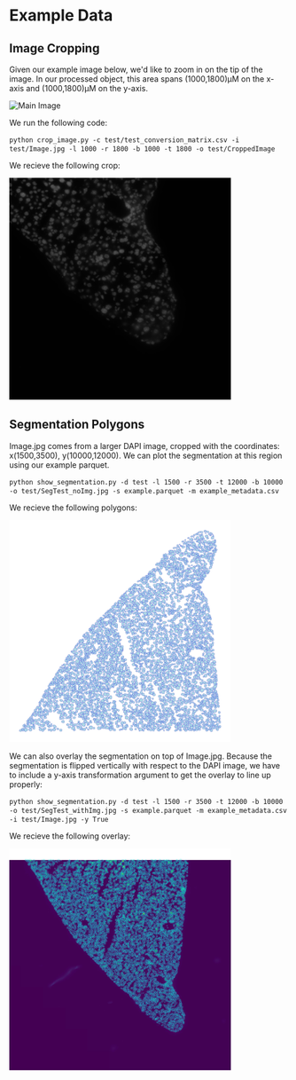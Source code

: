 # Example Data

## Image Cropping
Given our example image below, we'd like to zoom in on the tip of the image. In our processed object, this area spans (1000,1800)µM on the x-axis and (1000,1800)µM on the y-axis.

<img src="https://github.com/katlande/MERFISH_Cropping/blob/main/test/Image.jpg" alt="Main Image" width="400" height="400">

We run the following code:
```
python crop_image.py -c test/test_conversion_matrix.csv -i test/Image.jpg -l 1000 -r 1800 -b 1000 -t 1800 -o test/CroppedImage
```

We recieve the following crop:

<img src="https://github.com/katlande/MERFISH_Cropping/blob/main/test/CroppedImage.jpg" alt="Main Image" width="400" height="400">


## Segmentation Polygons
Image.jpg comes from a larger DAPI image, cropped with the coordinates: x(1500,3500), y(10000,12000). We can plot the segmentation at this region using our example parquet. 
```
python show_segmentation.py -d test -l 1500 -r 3500 -t 12000 -b 10000 -o test/SegTest_noImg.jpg -s example.parquet -m example_metadata.csv
```
We recieve the following polygons:

<img src="https://github.com/katlande/MERFISH_Cropping/blob/main/test/SegTest_noImg.jpg" alt="Main Image" width="400" height="400">


We can also overlay the segmentation on top of Image.jpg. Because the segmentation is flipped vertically with respect to the DAPI image, we have to include a y-axis transformation argument to get the overlay to line up properly:
```
python show_segmentation.py -d test -l 1500 -r 3500 -t 12000 -b 10000 -o test/SegTest_withImg.jpg -s example.parquet -m example_metadata.csv -i test/Image.jpg -y True
```
We recieve the following overlay:

<img src="https://github.com/katlande/MERFISH_Cropping/blob/main/test/SegTest_withImg.jpg" alt="Main Image" width="400" height="400">

